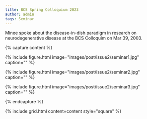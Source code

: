 ```yaml
---
title: BCS Spring Colloquium 2023
author: admin
tags: Seminar
---
```


Minee spoke about the disease-in-dish paradigm in research on neurodegenerative disease at the BCS Colloquim on Mar 39, 2003.

{% capture content %}

{%
  include figure.html
  image="images/post/issue2/seminar1.jpg"
  caption=""
%}

{%
  include figure.html
  image="images/post/issue2/seminar2.jpg"
  caption=""
%}

{%
  include figure.html
  image="images/post/issue2/seminar3.jpg"
  caption=""
%}

{% endcapture %}

{%
  include grid.html
  content=content
  style="square"
%}
